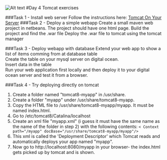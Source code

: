 ![Alt text](../img/lotussm.png)
#Day 4 Tomcat exercises

###Task 1 - Install web server
Follow the instructions here: [Tomcat On Your Server](TomcatOnYourServer.pdf)
###Task 2 - Deploy a simple webapp
Create a small maven web project in netbeans. 
The project should have one html page.
Build the project and find the .war file
Deploy the .war file to tomcat using the tomcat manager

###Task 3 - Deploy webapp with database
Extend your web app to show a list of items comming from at database table  
Create the table on your mysql server on digital ocean.  
Insert data in the table  
Run your web application first locally and then deploy it to your digital ocean server and test it from a browser.


###Task 4 - Try deploying directly on tomcat  
1. Create a folder named "tomcat8-myapp" in /usr/share.
2. Create a folder "myapp" under /usr/share/tomcat8-myapp.
3. Copy the HTML file to /usr/share/tomcat8-myapp/myapp. It must be named index.html.
4. Go to /etc/tomcat8/Catalina/localhost  
5. Create an xml file "myapp.xml" (i guess it must have the same name as the name of the folder in step 2) with the following contents:
`< Context path="/myapp" docBase="/usr/share/tomcat8-myapp/myapp"/>`  
6. This xml is called the 'Deployment Descriptor' which Tomcat reads and automatically deploys your app named "myapp".  
7. Now go to http://localhost:8080/myapp in your browser- the index.html gets picked up by tomcat and is shown.

